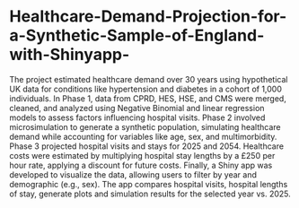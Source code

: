 # Healthcare-Demand-Projection-for-a-Synthetic-Sample-of-England-with-Shinyapp-
The project estimated healthcare demand over 30 years using hypothetical UK data for conditions like hypertension and diabetes in a cohort of 1,000 individuals. In Phase 1, data from CPRD, HES, HSE, and CMS were merged, cleaned, and analyzed using Negative Binomial and linear regression models to assess factors influencing hospital visits. Phase 2 involved microsimulation to generate a synthetic population, simulating healthcare demand while accounting for variables like age, sex, and multimorbidity. Phase 3 projected hospital visits and stays for 2025 and 2054. Healthcare costs were estimated by multiplying hospital stay lengths by a £250 per hour rate, applying a discount for future costs. Finally, a Shiny app was developed to visualize the data, allowing users to filter by year and demographic (e.g., sex). The app compares hospital visits, hospital lengths of stay,  generate plots and simulation results for the selected year vs. 2025.
